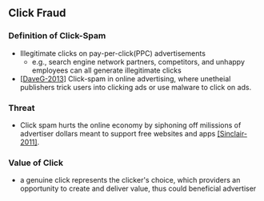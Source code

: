 ## Click Fraud

### Definition of Click-Spam
- Illegitimate clicks on pay-per-click(PPC) advertisements
	- e.g., search engine network partners, competitors, and unhappy employees can all generate illegitimate clicks 
- [[DaveG-2013]](../papers/DaveG13_CCS_ViceROI.md) Click-spam in online advertising, where unetheial publishers trick users into clicking ads or use malware to click on ads.

### Threat
- Click spam hurts the online economy by siphoning off milissions of advertiser dollars meant to support free websites and apps [[Sinclair-2011]](http://www.theaustralian.com.au/media/click-fraud-rampant-in-online-ads-says-bing/story-e6frg996-1226056349034?nk=cd7761b1217f87a4e651740a143d3b3f). 

### Value of Click
- a genuine click represents the clicker's choice, which providers an opportunity to create and deliver value, thus could beneficial advertiser 


